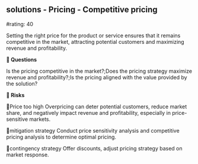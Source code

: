 

## solutions - Pricing - Competitive pricing

#rating: 40


Setting the right price for the product or service ensures that it remains competitive in the market, attracting potential customers and maximizing revenue and profitability.

**💭 Questions**

Is the pricing competitive in the market?;Does the pricing strategy maximize revenue and profitability?;Is the pricing aligned with the value provided by the solution?

**🚨 Risks**

🚨Price too high
Overpricing can deter potential customers, reduce market share, and negatively impact revenue and profitability, especially in price-sensitive markets.

🚨mitigation strategy
Conduct price sensitivity analysis and competitive pricing analysis to determine optimal pricing.

🚨contingency strategy
Offer discounts, adjust pricing strategy based on market response.




